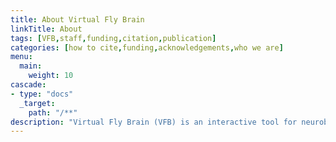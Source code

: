 ```yaml
---
title: About Virtual Fly Brain
linkTitle: About
tags: [VFB,staff,funding,citation,publication]
categories: [how to cite,funding,acknowledgements,who we are]
menu:
  main:
    weight: 10
cascade:
- type: "docs"
  _target:
    path: "/**"
description: "Virtual Fly Brain (VFB) is an interactive tool for neurobiologists to explore the detailed neuroanatomy, neuron connectivity and gene expression of Drosophila melanogaster. Our goal is to make it easier for researchers to find relevant anatomical information and reagents. We integrate the neuroanatomical and expression data from the published literature, as well as image datasets onto the same brain template, making it possible to run cross searches, find similar neurons and compare image data on our 3D Viewer."
---
```


